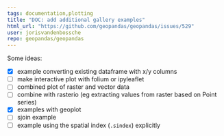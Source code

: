 ```yaml
---
tags: documentation,plotting
title: "DOC: add additional gallery examples"
html_url: "https://github.com/geopandas/geopandas/issues/529"
user: jorisvandenbossche
repo: geopandas/geopandas
---
```


Some ideas:

- [x] example converting existing dataframe with x/y columns
- [ ] make interactive plot with folium or ipyleaflet
- [ ] combined plot of raster and vector data
- [ ] combine with rasterio (eg extracting values from raster based on Point series)
- [x] examples with geoplot
- [ ] sjoin example
- [ ] example using the spatial index (`.sindex`) explicitly

